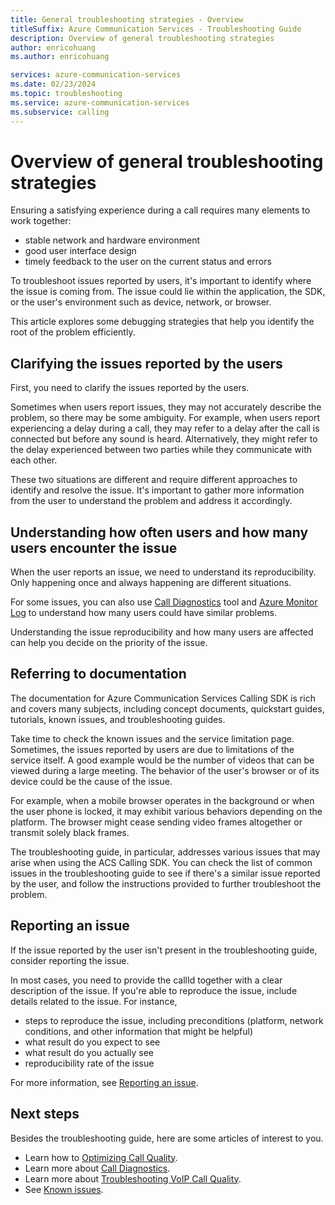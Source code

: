 ```yaml
---
title: General troubleshooting strategies - Overview
titleSuffix: Azure Communication Services - Troubleshooting Guide
description: Overview of general troubleshooting strategies
author: enricohuang
ms.author: enricohuang

services: azure-communication-services
ms.date: 02/23/2024
ms.topic: troubleshooting
ms.service: azure-communication-services
ms.subservice: calling
---
```


# Overview of general troubleshooting strategies

Ensuring a satisfying experience during a call requires many elements to work together:

* stable network and hardware environment
* good user interface design
* timely feedback to the user on the current status and errors

To troubleshoot issues reported by users, it's important to identify where the issue is coming from.
The issue could lie within the application, the SDK, or the user's environment such as device, network, or browser.

This article explores some debugging strategies that help you identify the root of the problem efficiently.

## Clarifying the issues reported by the users

First, you need to clarify the issues reported by the users.

Sometimes when users report issues, they may not accurately describe the problem, so there may be some ambiguity.
For example, when users report experiencing a delay during a call,
they may refer to a delay after the call is connected but before any sound is heard.
Alternatively, they might refer to the delay experienced between two parties while they communicate with each other.

These two situations are different and require different approaches to identify and resolve the issue.
It's important to gather more information from the user to understand the problem and address it accordingly.

## Understanding how often users and how many users encounter the issue

When the user reports an issue, we need to understand its reproducibility.
Only happening once and always happening are different situations.

For some issues, you can also use [Call Diagnostics](../../../../concepts/voice-video-calling/call-diagnostics.md) tool and [Azure Monitor Log](../../../../concepts/analytics/logs/voice-and-video-logs.md) to understand how many users could have similar problems.

Understanding the issue reproducibility and how many users are affected can help you decide on the priority of the issue.

## Referring to documentation

The documentation for Azure Communication Services Calling SDK is rich and covers many subjects,
including concept documents, quickstart guides, tutorials, known issues, and troubleshooting guides.

Take time to check the known issues and the service limitation page.
Sometimes, the issues reported by users are due to limitations of the service itself. A good example would be the number of videos that can be viewed during a large meeting.
The behavior of the user's browser or of its device could be the cause of the issue.

For example, when a mobile browser operates in the background or when the user phone is locked, it may exhibit various behaviors depending on the platform. The browser might cease sending video frames altogether or transmit solely black frames.

The troubleshooting guide, in particular, addresses various issues that may arise when using the ACS Calling SDK.
You can check the list of common issues in the troubleshooting guide to see if there's a similar issue reported by the user,
and follow the instructions provided to further troubleshoot the problem.

## Reporting an issue

If the issue reported by the user isn't present in the troubleshooting guide, consider reporting the issue.

In most cases, you need to provide the callId together with a clear description of the issue.
If you're able to reproduce the issue, include details related to the issue. For instance,

* steps to reproduce the issue, including preconditions (platform, network conditions, and other information that might be helpful)
* what result do you expect to see
* what result do you actually see
* reproducibility rate of the issue

For more information, see [Reporting an issue](report-issue.md).

## Next steps

Besides the troubleshooting guide, here are some articles of interest to you.

* Learn how to [Optimizing Call Quality](../../../../concepts/voice-video-calling/manage-call-quality.md).
* Learn more about [Call Diagnostics](../../../../concepts/voice-video-calling/call-diagnostics.md).
* Learn more about [Troubleshooting VoIP Call Quality](../../../../concepts/voice-video-calling/troubleshoot-web-voip-quality.md).
* See [Known issues](../../../../concepts/voice-video-calling/known-issues-webjs.md?pivots=all-browsers).
